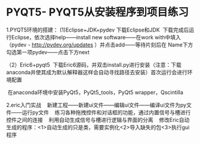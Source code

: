 # PYQT5-     PYQT5从安装程序到项目练习


1.PYQT5环境的搭建：
  (1)Eclipse+JDK+pydev
  下载Eclipse和JDK
  下载完成后运行Eclipse，依次选择help——install new software——在work with中填入（pydev - http://pydev.org/updates ）并点击add——等待片刻后在
  Name下方勾选第一项pydev——点击下方next
  
  （2）Eric6+pyqt5
  下载Eric6源码，并双击install.py进行安装（注意：下载anaconda并使其成为默认解释器这样会自动寻找路径去安装）首次运行会进行环境配置
 
  在anaconda环境中安装PyQt5，PyQt5_tools，PyQt5 wrapper，Qscintilla
  
2.eric入门实战
    新建工程——新建ui文件——编辑ui文件——编译ui文件为py文件——运行py文件
    练习各种拖拽控件和对话框的功能，通过内置信号与槽进行控件之间的连接
    利用自动生成信号与槽进行逻辑与界面的分离
    修改Eric自动生成的程序：<1>自动生成的只是类，需要实例化<2>导入缺失的包<3>执行gui程序
    
  
